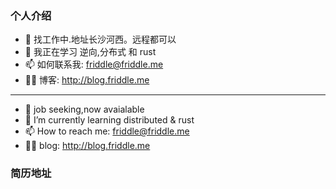 ### 个人介绍

- 🤔 找工作中.地址长沙河西。远程都可以
- 📖 我正在学习 逆向,分布式 和 rust
- 📫 如何联系我: <friddle@friddle.me>
- 🧑‍🏫 博客: <http://blog.friddle.me>

----

- 🤔 job seeking,now avaialable
- 📖 I’m currently learning distributed  & rust
- 📫 How to reach me: <friddle@friddle.me>
- 🧑‍🏫 blog: <http://blog.friddle.me>

### 简历地址

